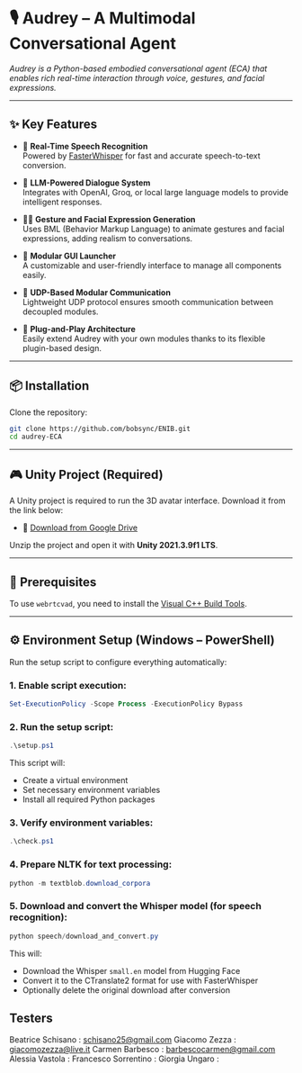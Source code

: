# 🎙️ Audrey – A Multimodal Conversational Agent

_Audrey is a Python-based embodied conversational agent (ECA) that enables rich real-time interaction through voice, gestures, and facial expressions._

<!-- ![Audrey Demo](docs/demo.gif) <!-- Replace with actual image or gif of the interface -->

---

## ✨ Key Features

- 🎤 **Real-Time Speech Recognition**  
  Powered by [FasterWhisper](https://github.com/guillaumekln/faster-whisper) for fast and accurate speech-to-text conversion.

- 🤖 **LLM-Powered Dialogue System**  
  Integrates with OpenAI, Groq, or local large language models to provide intelligent responses.

- 🙋‍♀️ **Gesture and Facial Expression Generation**  
  Uses BML (Behavior Markup Language) to animate gestures and facial expressions, adding realism to conversations.

- 🧩 **Modular GUI Launcher**  
  A customizable and user-friendly interface to manage all components easily.

- 🔌 **UDP-Based Modular Communication**  
  Lightweight UDP protocol ensures smooth communication between decoupled modules.

- 🔧 **Plug-and-Play Architecture**  
  Easily extend Audrey with your own modules thanks to its flexible plugin-based design.

---

## 📦 Installation

Clone the repository:
```bash
git clone https://github.com/bobsync/ENIB.git
cd audrey-ECA
```

---

## 🎮 Unity Project (Required)

A Unity project is required to run the 3D avatar interface. Download it from the link below:

- 🔗 [Download from Google Drive](https://drive.google.com/uc?export=download&id=19jHt5FK66PhmNEqUYv8_euIYvddV4THG)

Unzip the project and open it with **Unity 2021.3.9f1 LTS**.

---

## 📌 Prerequisites

To use `webrtcvad`, you need to install the [Visual C++ Build Tools](https://visualstudio.microsoft.com/visual-cpp-build-tools/).

---

## ⚙️ Environment Setup (Windows – PowerShell)

Run the setup script to configure everything automatically:

### 1. Enable script execution:
```powershell
Set-ExecutionPolicy -Scope Process -ExecutionPolicy Bypass
```

### 2. Run the setup script:
```powershell
.\setup.ps1
```
This script will:
- Create a virtual environment  
- Set necessary environment variables  
- Install all required Python packages  

### 3. Verify environment variables:
```powershell
.\check.ps1
```

### 4. Prepare NLTK for text processing:
```powershell
python -m textblob.download_corpora
```

### 5. Download and convert the Whisper model (for speech recognition):
```powershell
python speech/download_and_convert.py
```
This will:
- Download the Whisper `small.en` model from Hugging Face  
- Convert it to the CTranslate2 format for use with FasterWhisper  
- Optionally delete the original download after conversion

## Testers

Beatrice Schisano : schisano25@gmail.com
Giacomo Zezza : giacomozezza@live.it
Carmen Barbesco : barbescocarmen@gmail.com
Alessia Vastola :
Francesco Sorrentino :
Giorgia Ungaro : 